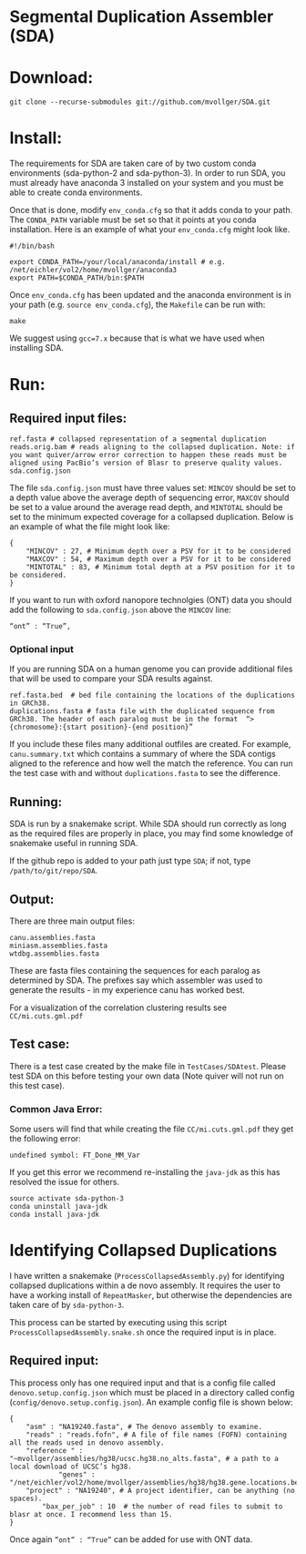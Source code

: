 # Segmental Duplication Assembler (SDA)


# Download: #
```
git clone --recurse-submodules git://github.com/mvollger/SDA.git
```

# Install: #
The requirements for SDA are taken care of by two custom conda environments (sda-python-2 and sda-python-3). In order to run SDA, you must already have anaconda 3 installed on your system and you must be able to create conda environments. 

Once that is done, modify `env_conda.cfg` so that it adds conda to your path. The `CONDA_PATH` variable must be set so that it points at you conda installation. Here is an example of what your `env_conda.cfg` might look like.
```
#!/bin/bash

export CONDA_PATH=/your/local/anaconda/install # e.g. /net/eichler/vol2/home/mvollger/anaconda3
export PATH=$CONDA_PATH/bin:$PATH

```

Once `env_conda.cfg` has been updated and the anaconda environment is in your path (e.g. `source env_conda.cfg`), the `Makefile` can be run with:
```
make
```
We suggest using `gcc=7.x` because that is what we have used when installing SDA. 




# Run: #

## Required input files: ## 
```
ref.fasta # collapsed representation of a segmental duplication
reads.orig.bam # reads aligning to the collapsed duplication. Note: if you want quiver/arrow error correction to happen these reads must be aligned using PacBio’s version of Blasr to preserve quality values. 
sda.config.json
```
The file `sda.config.json` must have three values set:
 `MINCOV` should be set to a depth value above the average depth of sequencing error, `MAXCOV` should be set to a value around the average read depth, and `MINTOTAL` should be set to the minimum expected coverage for a collapsed duplication. 
Below is an example of what the file might look like:
```
{
	"MINCOV" : 27, # Minimum depth over a PSV for it to be considered
	"MAXCOV" : 54, # Maximum depth over a PSV for it to be considered
	"MINTOTAL" : 83, # Minimum total depth at a PSV position for it to be considered. 
}
```
If you want to run with oxford nanopore technolgies (ONT) data you should add the following to `sda.config.json` above the `MINCOV` line: 
```
“ont” : “True”,
```


### Optional input  ### 
If you are running SDA on a human genome you can provide additional files that will be used to compare your SDA results against. 
```
ref.fasta.bed  # bed file containing the locations of the duplications in GRCh38.
duplications.fasta # fasta file with the duplicated sequence from GRCh38. The header of each paralog must be in the format  “>{chromosome}:{start position}-{end position}”
```
If you include these files many additional outfiles are created. For example, `canu.summary.txt` which contains a summary of where the SDA contigs aligned to the reference and how well the match the reference. You can run the test case with and without `duplications.fasta` to see the difference. 


## Running: ##

SDA is run by a snakemake script. While SDA should run correctly as long as the required files are properly in place, you may find some knowledge of snakemake useful in running SDA.  

If the github repo is added to your path just type `SDA`; if not, type `/path/to/git/repo/SDA`.


## Output: ##
There are three main output files:
```
canu.assemblies.fasta
miniasm.assemblies.fasta
wtdbg.assemblies.fasta
```
These are fasta files containing the sequences for each paralog as determined by SDA. The prefixes say which assembler was used to generate the results - in my experience canu has worked best.

For a visualization of the correlation clustering results see `CC/mi.cuts.gml.pdf`

## Test case: ##
There is a test case created by the make file in `TestCases/SDAtest`. Please test SDA on this before testing your own data (Note quiver will not run on this test case). 



### Common Java Error: ###
Some users will find that while creating the file `CC/mi.cuts.gml.pdf` they get the following error:
```
undefined symbol: FT_Done_MM_Var 
```
If you get this error we recommend re-installing the `java-jdk` as this has resolved the issue for others. 
```
source activate sda-python-3 
conda uninstall java-jdk
conda install java-jdk
```




# Identifying Collapsed Duplications #

I have written a snakemake (`ProcessCollapsedAssembly.py`) for identifying collapsed duplications within a de novo assembly. It requires the user to have a working install of `RepeatMasker`, but otherwise the dependencies are taken care of by `sda-python-3`. 

This process can be started by executing using this script `ProcessCollapsedAssembly.snake.sh` once the required input is in place. 

## Required input: ##
This process only has one required input and that is a config file called `denovo.setup.config.json` which must be placed in a directory called config (`config/denovo.setup.config.json`).  An example config file is shown below:
```
{	
	"asm" : "NA19240.fasta", # The denovo assembly to examine.
	"reads" : "reads.fofn", # A file of file names (FOFN) containing all the reads used in denovo assembly.
	"reference " :  "~mvollger/assemblies/hg38/ucsc.hg38.no_alts.fasta", # a path to a local download of UCSC’s hg38. 
            "genes" : "/net/eichler/vol2/home/mvollger/assemblies/hg38/hg38.gene.locations.bed",
	"project" : "NA19240", # A project identifier, can be anything (no spaces). 
    	"bax_per_job" : 10  # the number of read files to submit to blasr at once. I recommend less than 15. 
}
```
Once again `”ont” : “True”` can be added for use with ONT data. 


